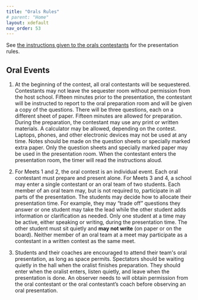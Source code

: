 ```yaml
---
title: "Orals Rules"
# parent: "Home"
layout: xdefault
nav_order: 53
---
```


See [the instructions given to the orals
contestants](hosting/orals-contestant) for the presentation rules.

## Oral Events

1. At the beginning of the contest, all oral contestants will be
sequestered. Contestants may not leave the sequester room without
permission from the host school. Fifteen minutes prior to the
presentation, the contestant will be instructed to report to the oral
preparation room and will be given a copy of the questions. There will
be three questions, each on a different sheet of paper. Fifteen
minutes are allowed for preparation. During the preparation, the
contestant may use any print or written materials. A calculator
may be allowed, depending on the contest. Laptops, phones, and
other electronic devices may not be used at any time. Notes should be
made on the question sheets or specially marked extra paper.  Only the
question sheets and specially marked paper may be used in the presentation room.
When the contestant enters the presentation
room, the timer will read the instructions aloud.

2. For Meets 1 and 2, the oral contest is an individual event. Each oral contestant must prepare and present alone. For Meets 3 and 4, a school may enter a single contestant or an oral team of two students. Each member of an oral team may, but is not required to, participate in all parts of the presentation. The students may decide how to allocate their presentation time. For example, they may “trade off” questions they answer or one student may take the lead while the other student adds information or clarification as needed. Only one student at a time may be active, either speaking or writing, during the presentation time. The other student must sit quietly and **may not write** (on paper or on the board). Neither member of an oral team at a meet may participate as a contestant in a written contest as the same meet.

3. Students and their coaches are encouraged to attend their team's oral presentation, as long as space permits. Spectators should be waiting quietly in the hall when the oralist finishes preparation. They should enter when the oralist enters, listen quietly, and leave when the presentation is done. An observer needs to will obtain permission from the oral contestant or the oral contestant’s coach before observing an oral presentation.

